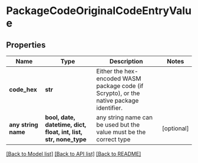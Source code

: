 # PackageCodeOriginalCodeEntryValue


## Properties
Name | Type | Description | Notes
------------ | ------------- | ------------- | -------------
**code_hex** | **str** | Either the hex-encoded WASM package code (if Scrypto), or the native package identifier.  | 
**any string name** | **bool, date, datetime, dict, float, int, list, str, none_type** | any string name can be used but the value must be the correct type | [optional]

[[Back to Model list]](../README.md#documentation-for-models) [[Back to API list]](../README.md#documentation-for-api-endpoints) [[Back to README]](../README.md)


